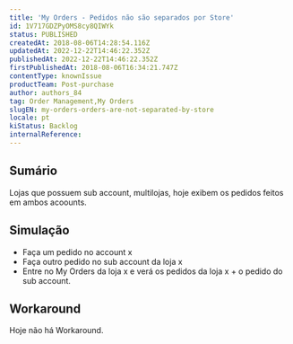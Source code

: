 ```yaml
---
title: 'My Orders - Pedidos não são separados por Store'
id: 1V717GDZPyOMS8cy8QIWYk
status: PUBLISHED
createdAt: 2018-08-06T14:28:54.116Z
updatedAt: 2022-12-22T14:46:22.352Z
publishedAt: 2022-12-22T14:46:22.352Z
firstPublishedAt: 2018-08-06T16:34:21.747Z
contentType: knownIssue
productTeam: Post-purchase
author: authors_84
tag: Order Management,My Orders
slugEN: my-orders-orders-are-not-separated-by-store
locale: pt
kiStatus: Backlog
internalReference: 
---
```


## Sumário

Lojas que possuem sub account, multilojas, hoje exibem os pedidos feitos em ambos acoounts.

## Simulação


- Faça um pedido no account x
- Faça outro pedido no sub account da loja x 
- Entre no My Orders da loja x e verá os pedidos da loja x + o pedido do sub account.










## Workaround

Hoje não há Workaround.


